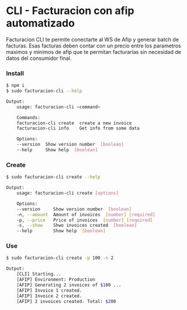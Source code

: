 # CLI - Facturacion con afip automatizado

Facturacion CLI te permite conectarte al WS de Afip y generar batch de facturas.
Esas facturas deben contar con un precio entre los parametros maximos y minimos de afip que te permitan facturarlas sin necesidad de datos del consumidor final.

### Install

```sh
$ npm i
$ sudo facturacion-cli --help

Output:
    usage: facturacion-cli <command>

    Commands:
    facturacion-cli create  create a new invoice
    facturacion-cli info    Get info from some data

    Options:
    --version  Show version number  [boolean]
    --help     Show help  [boolean]
```

### Create

```sh
$ sudo facturacion-cli create --help

Output:
    usage: facturacion-cli create [options]

    Options:
    --version     Show version number  [boolean]
    -n, --amount  Amount of invoices  [number] [required]
    -p, --price   Price of invoices  [number] [required]
    -s, --show    Shwo invoices created  [boolean]
    --help        Show help  [boolean]
```

### Use

```sh
$ sudo facturacion-cli create -p 100 -n 2

Output:
    [CLI] Starting...
    [AFIP] Environment: Production
    [AFIP] Generating 2 invoices of $100 ...
    [AFIP] Invoice 1 created.
    [AFIP] Invoice 2 created.
    [AFIP] 2 invoices created. Total: $200
```
